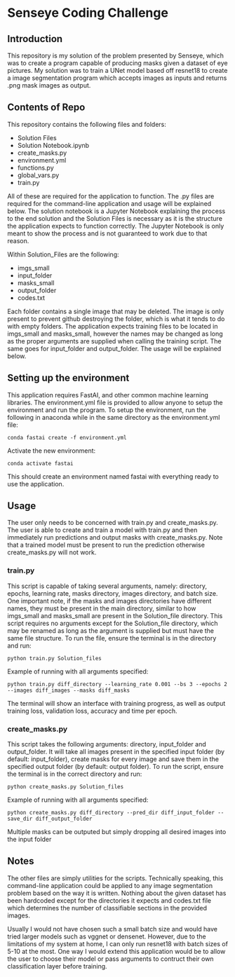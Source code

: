 # Senseye Coding Challenge

## Introduction
This repository is my solution of the problem presented by Senseye, which was to create a program capable of producing masks given a dataset of eye pictures. My solution was to train a UNet model based off resnet18 to create a image segmentation program which accepts images as inputs and returns .png mask images as output. 

## Contents of Repo
This repository contains the following files and folders:
* Solution Files
* Solution Notebook.ipynb
* create_masks.py
* environment.yml
* functions.py
* global_vars.py
* train.py

All of these are required for the application to function. The .py files are required for the command-line application and usage will be explained below. The solution notebook is a Jupyter Notebook explaining the process to the end solution and the Solution Files is necessary as it is the structure the application expects to function correctly. The Jupyter Notebook is only meant to show the process and is not guaranteed to work due to that reason.

Within Solution_Files are the following: 
* imgs_small
* input_folder
* masks_small
* output_folder
* codes.txt

Each folder contains a single image that may be deleted. The image is only present to prevent github destroying the folder, which is what it tends to do with empty folders. The application expects training files to be located in imgs_small and masks_small, however the names may be changed as long as the proper arguments are supplied when calling the training script. The same goes for input_folder and output_folder. The usage will be explained below.

## Setting up the environment
This application requires FastAI, and other common machine learning libraries. The environment.yml file is provided to allow anyone to setup the environment and run the program. To setup the environment, run the following in anaconda while in the same directory as the environment.yml file:

```
conda fastai create -f environment.yml
```

Activate the new environment:

```
conda activate fastai
```
This should create an environment named fastai with everything ready to use the application.

## Usage
The user only needs to be concerned with train.py and create_masks.py. The user is able to create and train a model with train.py and then immediately run predictions and output masks with create_masks.py. Note that a trained model must be present to run the prediction otherwise create_masks.py will not work.

### train.py
This script is capable of taking several arguments, namely: directory, epochs, learning rate, masks directory, images directory, and batch size. One important note, if the masks and images directories have different names, they must be present in the main directory, similar to how imgs_small and masks_small are present in the Solution_file directory. 
This script requires no arguments except for the Solution_file directory, which may be renamed as long as the argument is supplied but must have the same file structure. To run the file, ensure the terminal is in the directory and run:
```
python train.py Solution_files
```
Example of running with all arguments specified:
```
python train.py diff_directory --learning_rate 0.001 --bs 3 --epochs 2 --images diff_images --masks diff_masks
```
The terminal will show an interface with training progress, as well as output training loss, validation loss, accuracy and time per epoch.

### create_masks.py
This script takes the following arguments: directory, input_folder and output_folder. It will take all images present in the specified input folder (by default: input_folder), create masks for every image and save them in the specified output folder (by default: output folder). To run the script, ensure the terminal is in the correct directory and run:
```
python create_masks.py Solution_files
```
Example of running with all arguments specified:
```
python create_masks.py diff_directory --pred_dir diff_input_folder --save_dir diff_output_folder
```

Multiple masks can be outputed but simply dropping all desired images into the input folder

## Notes
The other files are simply utilities for the scripts. Technically speaking, this command-line application could be applied to any image segmentation problem based on the way it is written. Nothing about the given dataset has been hardcoded except for the directories it expects and codes.txt file which determines the number of classifiable sections in the provided images.

Usually I would not have chosen such a small batch size and would have tried larger models such as vggnet or densenet. However, due to the limitations of my system at home, I can only run resnet18 with batch sizes of 5-10 at the most. One way I would extend this application would be to allow the user to choose their model or pass arguments to contruct their own classification layer before training.
